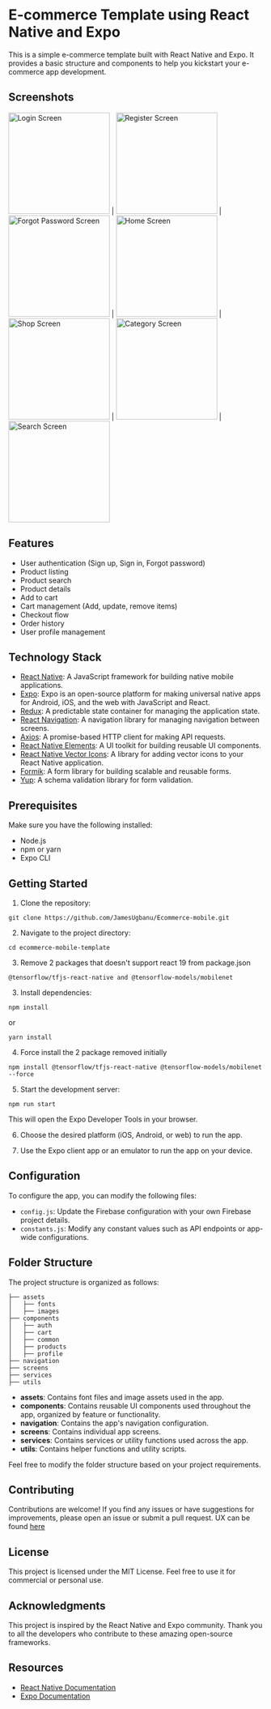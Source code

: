 # E-commerce Template using React Native and Expo

This is a simple e-commerce template built with React Native and Expo. It provides a basic structure and components to help you kickstart your e-commerce app development.

## Screenshots

<img src="/assets/screenshots/login_screen.png" alt="Login Screen" width="200"> | <img src="/assets/screenshots/register_screen.png" alt="Register Screen" width="200">  | <img src="/assets/screenshots/forgot_password_screen.png" alt="Forgot Password Screen" width="200"> | <img src="/assets/screenshots/home_screen.png" alt="Home Screen" width="200"> | <img src="/assets/screenshots/shop_screen.png" alt="Shop Screen" width="200"> | <img src="/assets/screenshots/category_screen.png" alt="Category Screen" width="200"> | <img src="/assets/screenshots/crop_screen.png" alt="Search Screen" width="200"> 

## Features

- User authentication (Sign up, Sign in, Forgot password)
- Product listing
- Product search
- Product details
- Add to cart
- Cart management (Add, update, remove items)
- Checkout flow
- Order history
- User profile management

## Technology Stack

- [React Native](https://reactnative.dev/): A JavaScript framework for building native mobile applications.
- [Expo](https://docs.expo.io/): Expo is an open-source platform for making universal native apps for Android, iOS, and the web with JavaScript and React.
- [Redux](https://redux.js.org/): A predictable state container for managing the application state.
- [React Navigation](https://reactnavigation.org/): A navigation library for managing navigation between screens.
- [Axios](https://axios-http.com/): A promise-based HTTP client for making API requests.
- [React Native Elements](https://reactnativeelements.com/): A UI toolkit for building reusable UI components.
- [React Native Vector Icons](https://github.com/oblador/react-native-vector-icons): A library for adding vector icons to your React Native application.
- [Formik](https://formik.org/): A form library for building scalable and reusable forms.
- [Yup](https://github.com/jquense/yup): A schema validation library for form validation.

## Prerequisites

Make sure you have the following installed:

- Node.js
- npm or yarn
- Expo CLI

## Getting Started

1. Clone the repository:

```
git clone https://github.com/JamesUgbanu/Ecommerce-mobile.git
```

2. Navigate to the project directory:

```
cd ecommerce-mobile-template
```

3. Remove 2 packages that doesn't support react 19 from package.json

```
@tensorflow/tfjs-react-native and @tensorflow-models/mobilenet
```

3. Install dependencies:

```
npm install
```
or
```
yarn install
```

4. Force install the 2 package removed initially

```
npm install @tensorflow/tfjs-react-native @tensorflow-models/mobilenet --force
```

5. Start the development server:

```
npm run start
```

This will open the Expo Developer Tools in your browser.

6. Choose the desired platform (iOS, Android, or web) to run the app.

7. Use the Expo client app or an emulator to run the app on your device.

## Configuration

To configure the app, you can modify the following files:

- `config.js`: Update the Firebase configuration with your own Firebase project details.
- `constants.js`: Modify any constant values such as API endpoints or app-wide configurations.

## Folder Structure

The project structure is organized as follows:

```
├── assets
│   ├── fonts
│   ├── images
├── components
│   ├── auth
│   ├── cart
│   ├── common
│   ├── products
│   ├── profile
├── navigation
├── screens
├── services
├── utils
```

- **assets**: Contains font files and image assets used in the app.
- **components**: Contains reusable UI components used throughout the app, organized by feature or functionality.
- **navigation**: Contains the app's navigation configuration.
- **screens**: Contains individual app screens.
- **services**: Contains services or utility functions used across the app.
- **utils**: Contains helper functions and utility scripts.

Feel free to modify the folder structure based on your project requirements.

## Contributing

Contributions are welcome! If you find any issues or have suggestions for improvements, please open an issue or submit a pull request. UX can be found [here](https://www.figma.com/file/h8Qh89sALKZK9Ru38NDg1u/E-Commerce-App-Design-(Community))

## License

This project is licensed under the MIT License. Feel free to use it for commercial or personal use.

## Acknowledgments

This project is inspired by the React Native and Expo community. Thank you to all the developers who contribute to these amazing open-source frameworks.

## Resources

- [React Native Documentation](https://reactnative.dev/docs/getting-started)
- [Expo Documentation](https://docs.expo.io/)